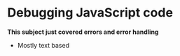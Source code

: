 # Debugging JavaScript code
**This subject just covered errors and error handling**
- Mostly text based
